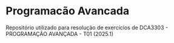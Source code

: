 # Programacão Avancada
 Repositório utilizado para resolução de exercícios de DCA3303 - PROGRAMAÇÃO AVANÇADA - T01 (2025.1)
